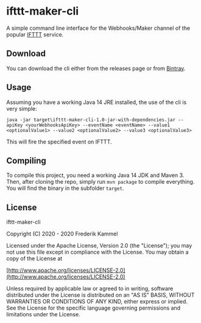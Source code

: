 # ifttt-maker-cli

A simple command line interface for the Webhooks/Maker channel of the popular [IFTTT](https://ifttt.com)  service.

 
## Download
You can download the cli either from the releases page or from [Bintray](https://bintray.com/vatbub/fokprojectsReleases/ifttt-maker-cli).

## Usage
Assuming you have a working Java 14 JRE installed, the use of the cli is very simple:

```
java -jar target\ifttt-maker-cli-1.0-jar-with-dependencies.jar --apiKey <yourWebhooksApiKey> --eventName <eventName> --value1 <optionalValue1> --value2 <optionalValue2> --value3 <optionalValue3>
```

This will fire the specified event on IFTTT.

## Compiling
To compile this project, you need a working Java 14 JDK and Maven 3. Then, after cloning the repo, simply run `mvn package` to compile everything. You will find the binary in the subfolder `target`.

## License
ifttt-maker-cli

Copyright (C) 2020 - 2020 Frederik Kammel

Licensed under the Apache License, Version 2.0 (the "License");
you may not use this file except in compliance with the License.
You may obtain a copy of the License at
 
[http://www.apache.org/licenses/LICENSE-2.0](http://www.apache.org/licenses/LICENSE-2.0)
 
Unless required by applicable law or agreed to in writing, software
distributed under the License is distributed on an "AS IS" BASIS,
WITHOUT WARRANTIES OR CONDITIONS OF ANY KIND, either express or implied.
See the License for the specific language governing permissions and
limitations under the License.
